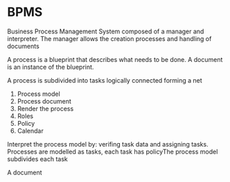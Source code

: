# BPMS

Business Process Management System composed of a manager and interpreter.
The manager allows the creation processes and handling of documents

A process is a blueprint that describes what needs to be done. A document is an instance of the blueprint.

A process is subdivided into tasks logically connected forming a net

1. Process model
2. Process document
3. Render the process
4. Roles
5. Policy
5. Calendar

Interpret the process model by: verifing task data and assigning tasks.
Processes are modelled as tasks, each task has policyThe process model subdivides each task 

A document 